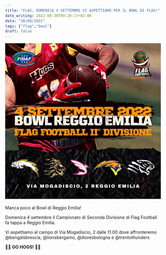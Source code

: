 ```yaml
---
title: "FLAG, DOMENICA 4 SETTEMBRE VI ASPETTIAMO PER IL BOWL DI FLAG!"
date_writing: 2022-08-30T09:20:17+02:00
data: "30/08/2022"
tags: ["flag","bowl"]
draft: false
---
```

<center>
<img class="articolo" src="../img/2022/flag_bowl_reggio_presentazione.jpg">
</center>
<br />
Manca poco al Bowl di Reggio Emilia!

Domenica 4 settembre il Campionato di Seconda Divisione di Flag Football fa tappa a Reggio Emilia.  

Vi aspettiamo al campo di Via Mogadiscio, 2 dalle 11.00 dove affronteremo @bengalsbrescia, @lionsbergamo, @dovesbologna e @trentothunders 

🐷🏈 **GO HOGS!** 🐷🏈
⁣⁣
